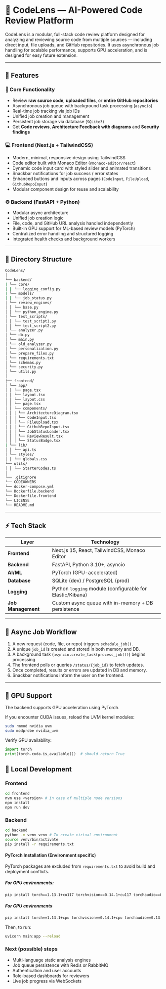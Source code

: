 # 🧠 CodeLens — AI-Powered Code Review Platform

CodeLens is a modular, full-stack code review platform designed for analyzing and reviewing source code from multiple sources — including direct input, file uploads, and GitHub repositories. It uses asynchronous job handling for scalable performance, supports GPU acceleration, and is designed for easy future extension.

---

## 🚀 Features

### 🔧 Core Functionality
- Review **raw source code**, **uploaded files**, or **entire GitHub repositories**
- Asynchronous job queue with background task processing (`asyncio`)
- Real-time job tracking via job IDs
- Unified job creation and management
- Persistent job storage via database (`SQLite3`)
- Get **Code reviews**, **Architecture Feedback with diagrams** and **Security findings**

### 💻 Frontend (Next.js + TailwindCSS)
- Modern, minimal, responsive design using TailwindCSS
- Code editor built with Monaco Editor (`@monaco-editor/react`)
- Dynamic code input card with styled slider and animated transitions
- Snackbar notifications for job success / error states
- Enhanced buttons and inputs across pages (`CodeInput`, `FileUpload`, `GithubRepoInput`)
- Modular component design for reuse and scalability

### ⚙️ Backend (FastAPI + Python)
- Modular async architecture
- Unified job creation logic
- File, code, and GitHub URL analysis handled independently
- Built-in GPU support for ML-based review models (PyTorch)
- Centralized error handling and structured logging
- Integrated health checks and background workers

---

## 🧩 Directory Structure

```bash
CodeLens/
│
└── backend/
| └── core/
| | └── logging_config.py
| └── models/
| | └── job_status.py
│ └── review_engines/
│ │ └── base.py
│ │ └── python_engine.py
│ └── test_scripts/
│ │ └── test_script1.py
│ │ └── test_script2.py
│ └── analyzer.py
│ └── db.py
│ └── main.py
│ └── old_analyzer.py
│ └── personalization.py
│ └── prepare_files.py
│ └── requirements.txt
│ └── schemas.py
│ └── security.py
│ └── utils.py
│
├── frontend/
│ └── app/
│ │ └── page.tsx
│ │ └── layout.tsx
│ │ └── layout.css
│ │ └── page.tsx
│ │ └── components/
│ │ │ └── ArchitectureDiagram.tsx
│ │ │ └── CodeInput.tsx
│ │ │ └── FileUpload.tsx
│ │ │ └── GithubRepoInput.tsx
│ │ │ └── JobStatusLoader.tsx
│ │ │ └── ReviewResult.tsx
│ │ │ └── StatusBadge.tsx
| └── lib/
│ │ └── api.ts
│ └── styles/
│ │ └── globals.css
└── utils/
│ │ └── StarterCodes.ts
│
└── .gitignore
└── CODEOWNERS
└── docker-compose.yml
└── Dockerfile.backend
└── Dockerfile.frontend
└── LICENSE
└── README.md
```

---

## ⚡ Tech Stack

| Layer | Technology |
|-------|-------------|
| **Frontend** | Next.js 15, React, TailwindCSS, Monaco Editor |
| **Backend** | FastAPI, Python 3.10+, asyncio |
| **AI/ML** | PyTorch (GPU-accelerated) |
| **Database** | SQLite (dev) / PostgreSQL (prod) |
| **Logging** | Python `logging` module (configurable for Elastic/Kibana) |
| **Job Management** | Custom async queue with in-memory + DB persistence |

---

## 🔁 Async Job Workflow

1. A new request (code, file, or repo) triggers `schedule_job()`.
2. A unique `job_id` is created and stored in both memory and DB.
3. A background task (`asyncio.create_task(process_job())`) begins processing.
4. The frontend polls or queries `/status/{job_id}` to fetch updates.
5. Once completed, results or errors are updated in DB and memory.
6. Snackbar notifications inform the user on the frontend.

---
## 🧠 GPU Support

The backend supports GPU acceleration using PyTorch.

If you encounter CUDA issues, reload the UVM kernel modules:

``` bash
sudo rmmod nvidia_uvm
sudo modprobe nvidia_uvm
```

Verify GPU availability:
``` python
import torch
print(torch.cuda.is_available())  # should return True
```

## 🧪 Local Development

### Frontend

``` bash
cd frontend
nvm use <version> # in case of multiple node versions
npm install
npm run dev
```

### Backend

```bash
cd backend
python -m venv venv # To create virtual environment 
source venv/bin/activate
pip install -r requirements.txt
```

#### PyTorch Installation (Environment specific)

PyTorch packages are excluded from `requirements.txt` to avoid build and deployment conflicts.

##### For GPU environments:
```bash
pip install torch==1.13.1+cu117 torchvision==0.14.1+cu117 torchaudio==0.13.1+cu117 --index-url https://download.pytorch.org/whl/cu117
```

##### For CPU environments
```bash
pip install torch==1.13.1+cpu torchvision==0.14.1+cpu torchaudio==0.13.1+cpu --index-url https://download.pytorch.org/whl/cpu
```

Then, to run:
```bash
uvicorn main:app --reload
```

### Next (possible) steps
- Multi-language static analysis engines
- Job queue persistence with Redis or RabbitMQ
- Authentication and user accounts
- Role-based dashboards for reviewers
- Live job progress via WebSockets
